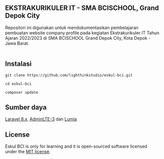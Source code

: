## EKSTRAKURIKULER IT - SMA BCISCHOOL, Grand Depok City
Repositori ini digunakan untuk mendokumentasikan pembelajaran pembuatan website company profile pada kegiatan Ekstrakurikuler IT Tahun Ajaran 2022/2023 di SMA BCISCHOOL Grand Depok City, Kota Depok - Jawa Barat.
<br/><br/>


## Instalasi
```
git clone https://github.com/lighthinkstudio/eskul-bci.git
```
```
cd eskul-bci
```
```
composer update
```


## Sumber daya
[Laravel 8.x](https://laravel.com), [AdminLTE-3](https://adminlte.io/themes/v3) dan [Lumia](https://bootstrapmade.com/lumia-bootstrap-business-template)


## License
Eskul BCI is only for learning and it is open-sourced software licensed under the [MIT license](https://opensource.org/licenses/MIT).
